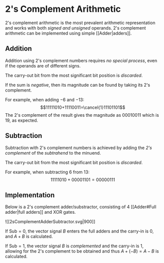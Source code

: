 # 2's Complement Arithmetic
2's complement arithmetic is the most prevalent arithmetic representation and works with both *signed and unsigned* operands. 2's complement arithmetic can be implemented using simple [[Adder|adders]].

## Addition
Addition using 2's complement numbers requires *no special process*, even if the operands are of different signs. 

The carry-out bit from the most significant bit position is *discarded*.

If the sum is *negative*, then its magnitude can be found by taking its 2's complement.

For example, when adding $-6$ and $-13$:
$$11111010+11110011=\cancel{1}11101101$$
The 2's complement of the result gives the magnitude as $00010011$ which is $19$, as expected.

## Subtraction
Subtraction with 2's complement numbers is achieved by adding the *2's complement* of the *subtrahend* to the minuend.

The carry-out bit from the most significant bit position is *discarded*.

For example, when subtracting $6$ from $13$:
$$11111010+00001101=00000111$$

## Implementation
Below is a 2's complement adder/substractor, consisting of 4 [[Adder#Full adder|full adders]] and XOR gates.

![[2sComplementAdderSubtractor.svg|900]]

If $\text{Sub}=0$, the vector signal $B$ enters the full adders and the carry-in is $0$, and $A+B$ is calculated.

If $\text{Sub}=1$, the vector signal $B$ is *complemented* and the carry-in is $1$, allowing for the 2's complement to be obtained and thus $A+(-B)=A-B$ is calculated.